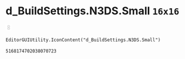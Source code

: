 # d_BuildSettings.N3DS.Small `16x16`
<img src="/img/d_BuildSettings.N3DS.Small.png" width=16 height=16>

``` CSharp
EditorGUIUtility.IconContent("d_BuildSettings.N3DS.Small")
```
```
5168174702038070723
```
